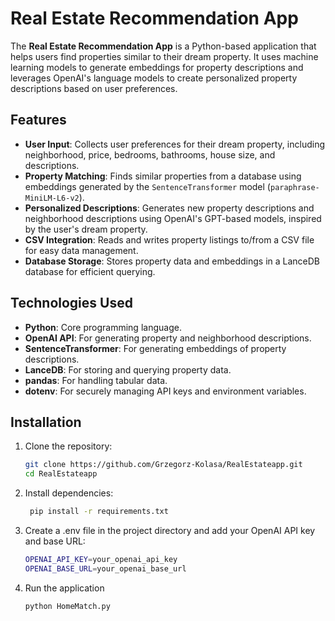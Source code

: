 # Real Estate Recommendation App

The **Real Estate Recommendation App** is a Python-based application that helps users find properties similar to their dream property. It uses machine learning models to generate embeddings for property descriptions and leverages OpenAI's language models to create personalized property descriptions based on user preferences.

## Features

- **User Input**: Collects user preferences for their dream property, including neighborhood, price, bedrooms, bathrooms, house size, and descriptions.
- **Property Matching**: Finds similar properties from a database using embeddings generated by the `SentenceTransformer` model (`paraphrase-MiniLM-L6-v2`).
- **Personalized Descriptions**: Generates new property descriptions and neighborhood descriptions using OpenAI's GPT-based models, inspired by the user's dream property.
- **CSV Integration**: Reads and writes property listings to/from a CSV file for easy data management.
- **Database Storage**: Stores property data and embeddings in a LanceDB database for efficient querying.

## Technologies Used

- **Python**: Core programming language.
- **OpenAI API**: For generating property and neighborhood descriptions.
- **SentenceTransformer**: For generating embeddings of property descriptions.
- **LanceDB**: For storing and querying property data.
- **pandas**: For handling tabular data.
- **dotenv**: For securely managing API keys and environment variables.

## Installation

1. Clone the repository:
   ```bash
   git clone https://github.com/Grzegorz-Kolasa/RealEstateapp.git
   cd RealEstateapp
2. Install dependencies:
   ```bash
    pip install -r requirements.txt
3. Create a .env file in the project directory and add your OpenAI API key and base URL:
    ```bash
    OPENAI_API_KEY=your_openai_api_key
    OPENAI_BASE_URL=your_openai_base_url
4. Run the application
    ```bash
    python HomeMatch.py
